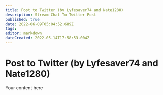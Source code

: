```yaml
---
title: Post to Twitter (by Lyfesaver74 and Nate1280)
description: Stream Chat To Twitter Post
published: true
date: 2022-06-09T05:04:52.689Z
tags: 
editor: markdown
dateCreated: 2022-05-14T17:58:53.004Z
---
```


# Post to Twitter (by Lyfesaver74 and Nate1280)
Your content here